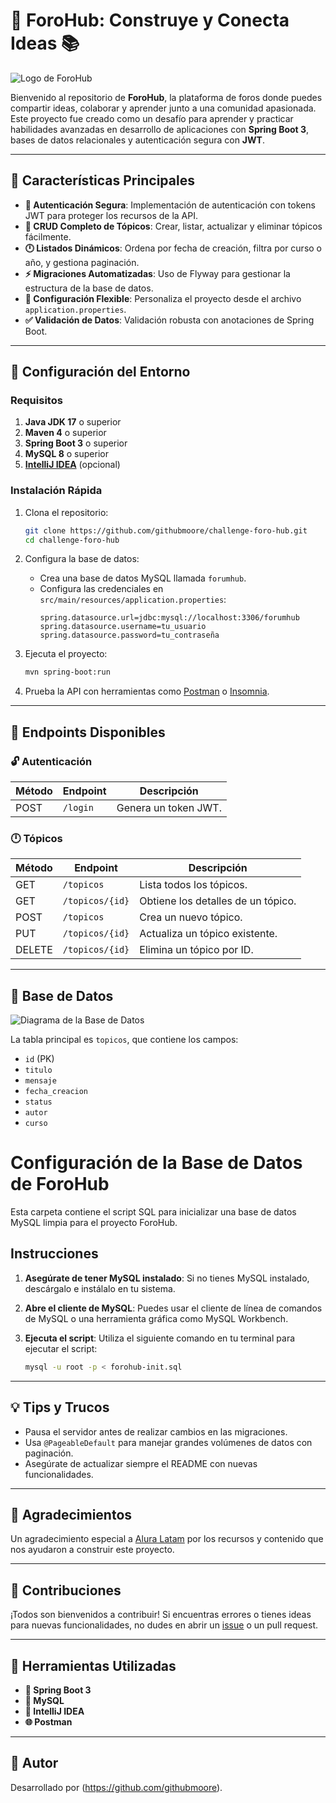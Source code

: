 # 🎨 ForoHub: Construye y Conecta Ideas 📚

![Logo de ForoHub](https://via.placeholder.com/600x200.png?text=F%C3%B3rumHub+Logo)

Bienvenido al repositorio de **ForoHub**, la plataforma de foros donde puedes compartir ideas, colaborar y aprender junto a una comunidad apasionada. Este proyecto fue creado como un desafío para aprender y practicar habilidades avanzadas en desarrollo de aplicaciones con **Spring Boot 3**, bases de datos relacionales y autenticación segura con **JWT**.

---

## 🚀 Características Principales

- **🔐 Autenticación Segura**: Implementación de autenticación con tokens JWT para proteger los recursos de la API.
- **📝 CRUD Completo de Tópicos**: Crear, listar, actualizar y eliminar tópicos fácilmente.
- **🕛 Listados Dinámicos**: Ordena por fecha de creación, filtra por curso o año, y gestiona paginación.
- **⚡ Migraciones Automatizadas**: Uso de Flyway para gestionar la estructura de la base de datos.
- **🔧 Configuración Flexible**: Personaliza el proyecto desde el archivo `application.properties`.
- **✅ Validación de Datos**: Validación robusta con anotaciones de Spring Boot.

---

## 🚚 Configuración del Entorno

### Requisitos

1. **Java JDK 17** o superior
2. **Maven 4** o superior
3. **Spring Boot 3** o superior
4. **MySQL 8** o superior
5. [**IntelliJ IDEA**](https://www.jetbrains.com/idea/) (opcional)

### Instalación Rápida

1. Clona el repositorio:
   ```bash
   git clone https://github.com/githubmoore/challenge-foro-hub.git
   cd challenge-foro-hub
   ```

2. Configura la base de datos:
   - Crea una base de datos MySQL llamada `forumhub`.
   - Configura las credenciales en `src/main/resources/application.properties`:
     ```properties
     spring.datasource.url=jdbc:mysql://localhost:3306/forumhub
     spring.datasource.username=tu_usuario
     spring.datasource.password=tu_contraseña
     ```

3. Ejecuta el proyecto:
   ```bash
   mvn spring-boot:run
   ```

4. Prueba la API con herramientas como [Postman](https://www.postman.com) o [Insomnia](https://insomnia.rest).

---

## 🔧 Endpoints Disponibles

### 🔓 Autenticación
| Método | Endpoint      | Descripción                          |
|---------|---------------|--------------------------------------|
| POST    | `/login`      | Genera un token JWT.                |

### 🕛 Tópicos
| Método | Endpoint         | Descripción                               |
|---------|------------------|------------------------------------------|
| GET     | `/topicos`       | Lista todos los tópicos.                 |
| GET     | `/topicos/{id}`  | Obtiene los detalles de un tópico.       |
| POST    | `/topicos`       | Crea un nuevo tópico.                   |
| PUT     | `/topicos/{id}`  | Actualiza un tópico existente.          |
| DELETE  | `/topicos/{id}`  | Elimina un tópico por ID.               |

---

## 🎨 Base de Datos

![Diagrama de la Base de Datos](https://via.placeholder.com/800x400.png?text=Diagrama+Base+de+Datos)

La tabla principal es `topicos`, que contiene los campos:

- `id` (PK)
- `titulo`
- `mensaje`
- `fecha_creacion`
- `status`
- `autor`
- `curso`

# Configuración de la Base de Datos de ForoHub

Esta carpeta contiene el script SQL para inicializar una base de datos MySQL limpia para el proyecto ForoHub.

## Instrucciones

1. **Asegúrate de tener MySQL instalado**:
   Si no tienes MySQL instalado, descárgalo e instálalo en tu sistema.

2. **Abre el cliente de MySQL**:
   Puedes usar el cliente de línea de comandos de MySQL o una herramienta gráfica como MySQL Workbench.

3. **Ejecuta el script**:
   Utiliza el siguiente comando en tu terminal para ejecutar el script:
   ```bash
   mysql -u root -p < forohub-init.sql

---

## 💡 Tips y Trucos

- Pausa el servidor antes de realizar cambios en las migraciones.
- Usa `@PageableDefault` para manejar grandes volúmenes de datos con paginación.
- Asegúrate de actualizar siempre el README con nuevas funcionalidades. 

---

## 🙏 Agradecimientos

Un agradecimiento especial a [Alura Latam](https://www.aluracursos.com) por los recursos y contenido que nos ayudaron a construir este proyecto.

---

## 🌟 Contribuciones

¡Todos son bienvenidos a contribuir! Si encuentras errores o tienes ideas para nuevas funcionalidades, no dudes en abrir un [issue](https://github.com/githubmoore/challenge-foro-hub/issues) o un pull request.

---

## 🔧 Herramientas Utilizadas

- **🔧 Spring Boot 3**
- **🔐 MySQL**
- **🔧 IntelliJ IDEA**
- **🌐 Postman**

---

## 🙌 Autor

Desarrollado por (https://github.com/githubmoore).

